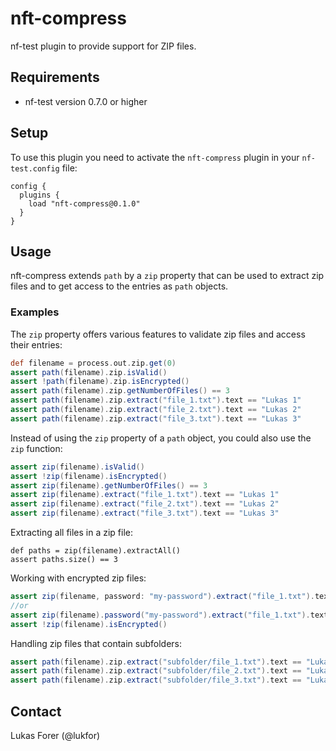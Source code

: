 # nft-compress

nf-test plugin to provide support for ZIP files.

## Requirements

- nf-test version 0.7.0 or higher

## Setup

To use this plugin you need to activate the `nft-compress` plugin in your `nf-test.config` file:

```
config {
  plugins {
    load "nft-compress@0.1.0"
  }
}
```

## Usage

nft-compress extends `path` by a `zip` property that can be used to extract zip files and to get access to the entries as `path` objects.


### Examples

The `zip` property offers various features to validate zip files and access their entries:

```Groovy
def filename = process.out.zip.get(0)
assert path(filename).zip.isValid()
assert !path(filename).zip.isEncrypted()
assert path(filename).zip.getNumberOfFiles() == 3
assert path(filename).zip.extract("file_1.txt").text == "Lukas 1"
assert path(filename).zip.extract("file_2.txt").text == "Lukas 2"
assert path(filename).zip.extract("file_3.txt").text == "Lukas 3"
```

Instead of using the `zip` property of a `path` object, you could also use the `zip` function:

```Groovy
assert zip(filename).isValid()
assert !zip(filename).isEncrypted()
assert zip(filename).getNumberOfFiles() == 3
assert zip(filename).extract("file_1.txt").text == "Lukas 1"
assert zip(filename).extract("file_2.txt").text == "Lukas 2"
assert zip(filename).extract("file_3.txt").text == "Lukas 3"
```

Extracting all files in a zip file:

```
def paths = zip(filename).extractAll()
assert paths.size() == 3
```

Working with encrypted zip files:

```Groovy
assert zip(filename, password: "my-password").extract("file_1.txt").text == "Lukas 1"
//or 
assert zip(filename).password("my-password").extract("file_1.txt").text == "Lukas 1"
assert !zip(filename).isEncrypted()
```

Handling zip files that contain subfolders:

```Groovy
assert path(filename).zip.extract("subfolder/file_1.txt").text == "Lukas 1"
assert path(filename).zip.extract("subfolder/file_2.txt").text == "Lukas 2"
assert path(filename).zip.extract("subfolder/file_3.txt").text == "Lukas 3"
```

## Contact

Lukas Forer (@lukfor)
